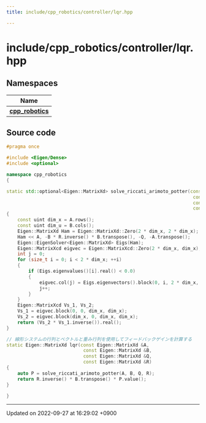 ```yaml
---
title: include/cpp_robotics/controller/lqr.hpp

---
```


# include/cpp_robotics/controller/lqr.hpp



## Namespaces

| Name           |
| -------------- |
| **[cpp_robotics](/cpp_robotics/doxybook/Namespaces/namespacecpp__robotics/)**  |




## Source code

```cpp
#pragma once

#include <Eigen/Dense>
#include <optional>

namespace cpp_robotics
{

static std::optional<Eigen::MatrixXd> solve_riccati_arimoto_potter(const Eigen::MatrixXd &A,
                                                                    const Eigen::MatrixXd &B,
                                                                    const Eigen::MatrixXd &Q,
                                                                    const Eigen::MatrixXd &R)
{
    const uint dim_x = A.rows();
    const uint dim_u = B.cols();
    Eigen::MatrixXd Ham = Eigen::MatrixXd::Zero(2 * dim_x, 2 * dim_x);
    Ham << A, -B * R.inverse() * B.transpose(), -Q, -A.transpose();
    Eigen::EigenSolver<Eigen::MatrixXd> Eigs(Ham);
    Eigen::MatrixXcd eigvec = Eigen::MatrixXcd::Zero(2 * dim_x, dim_x);
    int j = 0;
    for (size_t i = 0; i < 2 * dim_x; ++i)
    {
        if (Eigs.eigenvalues()[i].real() < 0.0)
        {
            eigvec.col(j) = Eigs.eigenvectors().block(0, i, 2 * dim_x, 1);
            j++;
        }
    }
    Eigen::MatrixXcd Vs_1, Vs_2;
    Vs_1 = eigvec.block(0, 0, dim_x, dim_x);
    Vs_2 = eigvec.block(dim_x, 0, dim_x, dim_x);
    return (Vs_2 * Vs_1.inverse()).real();
}

// 線形システムの行列とベクトルと重み行列を使用してフィードバックゲインを計算する
static Eigen::MatrixXd lqr(const Eigen::MatrixXd &A,
                            const Eigen::MatrixXd &B,
                            const Eigen::MatrixXd &Q,
                            const Eigen::MatrixXd &R)
{
    auto P = solve_riccati_arimoto_potter(A, B, Q, R);
    return R.inverse() * B.transpose() * P.value();
}

}
```


-------------------------------

Updated on 2022-09-27 at 16:29:02 +0900
